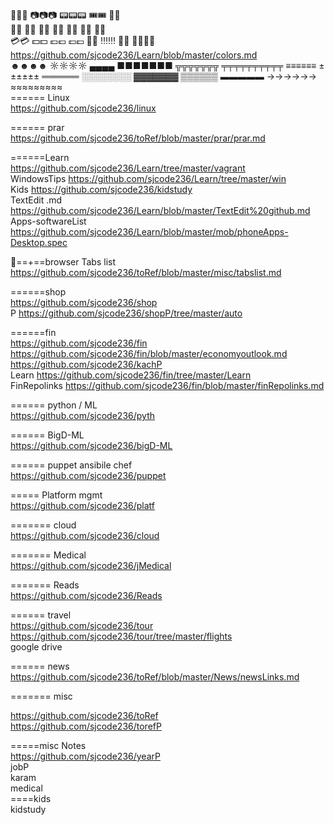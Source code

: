 🔋🔋🔋   📷📷📷  📟📟📟   🎟️🎟️   🎫🎫   
📔📔 📕📕 📗📗 📘📘 📙📙 📓📓 📒📒  
💳💳  💵💵 💶💶 💷💷 🚪🚪 ‼️‼️‼️ 🏁🏁 🏳️‍🌈🏳️‍🌈   
https://github.com/sjcode236/Learn/blob/master/colors.md    
☻☻☻☻ ☼☼☼☼ ▄▄▄▄ ■■■■■■■ ╦╦╦╦╦╦╦ ╤╤╤╤╤╤╤╤╤╤ ≡≡≡≡≡≡ ±±±±±± ══════ ░░░░░░░░ ▓▓▓▓▓▓▓ ▒▒▒▒▒▒
▬▬▬▬▬ →→→→→→ ≈≈≈≈≈≈≈≈≈     
====== Linux     
https://github.com/sjcode236/linux     

====== prar     
https://github.com/sjcode236/toRef/blob/master/prar/prar.md  

======Learn      
https://github.com/sjcode236/Learn/tree/master/vagrant     
WindowsTips https://github.com/sjcode236/Learn/tree/master/win    
Kids  https://github.com/sjcode236/kidstudy      
TextEdit .md  https://github.com/sjcode236/Learn/blob/master/TextEdit%20github.md       
Apps-softwareList  https://github.com/sjcode236/Learn/blob/master/mob/phoneApps-Desktop.spec     

🔖==+==browser Tabs list   
https://github.com/sjcode236/toRef/blob/master/misc/tabslist.md   

======shop     
https://github.com/sjcode236/shop     
P https://github.com/sjcode236/shopP/tree/master/auto     

======fin     
https://github.com/sjcode236/fin     
https://github.com/sjcode236/fin/blob/master/economyoutlook.md     
https://github.com/sjcode236/kachP    
Learn https://github.com/sjcode236/fin/tree/master/Learn     
FinRepolinks  https://github.com/sjcode236/fin/blob/master/finRepolinks.md

====== python / ML     
https://github.com/sjcode236/pyth     

====== BigD-ML  
https://github.com/sjcode236/bigD-ML    

====== puppet ansibile chef      
https://github.com/sjcode236/puppet     


===== Platform mgmt   
https://github.com/sjcode236/platf

======= cloud     
https://github.com/sjcode236/cloud     

======= Medical     
https://github.com/sjcode236/jMedical     

======= Reads    
https://github.com/sjcode236/Reads    

====== travel     
https://github.com/sjcode236/tour     
https://github.com/sjcode236/tour/tree/master/flights     
google drive     


======  news   
https://github.com/sjcode236/toRef/blob/master/News/newsLinks.md     

======= misc   
  
https://github.com/sjcode236/toRef       
https://github.com/sjcode236/torefP   

=====misc Notes   
https://github.com/sjcode236/yearP     
jobP   
karam   
medical    
====kids    
kidstudy    


     






